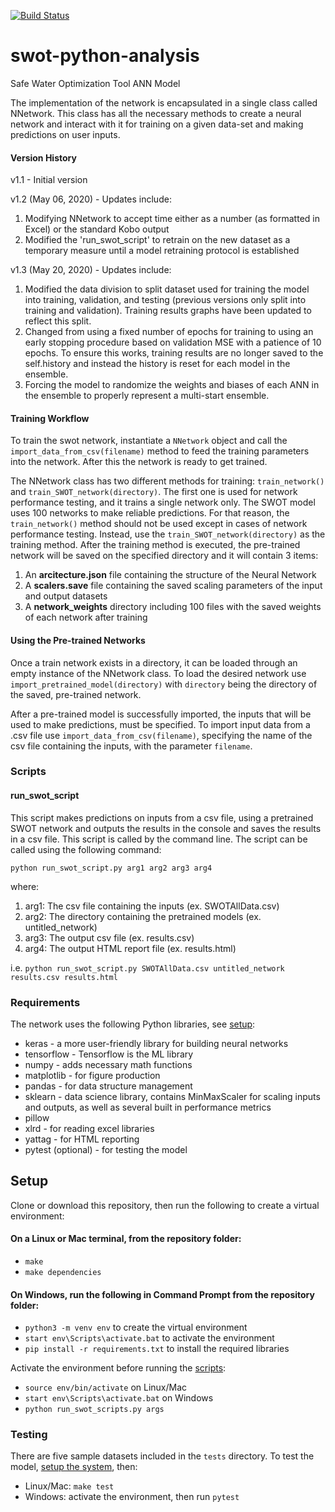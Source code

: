 [![Build Status](https://dev.azure.com/safeh2o/SWOT/_apis/build/status/safeh2o.swot-python-analysis?branchName=master)](https://dev.azure.com/safeh2o/SWOT/_build/latest?definitionId=6&branchName=master)

# swot-python-analysis
Safe Water Optimization Tool ANN Model

The implementation of the network is encapsulated in a single class called
NNetwork. This class has all the necessary methods to create a neural network
and interact with it for training on a given data-set and making predictions 
on user inputs.

#### Version History

v1.1 - Initial version

v1.2 (May 06, 2020) - Updates include:
  1. Modifying NNetwork to accept time either as a number (as formatted in Excel) or the standard Kobo output
  2. Modified the 'run_swot_script' to retrain on the new dataset as a temporary measure until a model retraining protocol is established
  
v1.3 (May 20, 2020) - Updates include:
  1. Modified the data division to split dataset used for training the model into training, validation, and testing (previous versions only split into training and validation). Training results graphs have been updated to reflect this split.
  2. Changed from using a fixed number of epochs for training to using an early stopping procedure based on validation MSE with a patience of 10 epochs. To ensure this works, training results are no longer saved to the self.history and instead the history is reset for each model in the ensemble.
  3. Forcing the model to randomize the weights and biases of each ANN in the ensemble to properly represent a multi-start ensemble.


#### Training Workflow

To train the swot network, instantiate a `NNetwork` object and call the 
`import_data_from_csv(filename)` method to feed the training parameters
into the network. After this the network is ready to get trained.

The NNetwork class has two different methods for training: `train_network()`
and `train_SWOT_network(directory)`. The first one is used for network performance testing,
and it trains a single network only. The SWOT model uses 100 networks to make 
reliable predictions. For that reason, the `train_network()` method should not be
used except in cases of network performance testing. Instead, use the 
`train_SWOT_network(directory)` as the training method. After the training
method is executed, the pre-trained network will be saved on the specified 
directory and it will contain 3 items:
1. An **arcitecture.json** file containing the structure of the Neural Network
2. A **scalers.save** file containing the saved scaling parameters of the input and output datasets
3. A **network_weights** directory including 100 files with the saved weights of each network after training

#### Using the Pre-trained Networks

Once a train network exists in a directory, it can be loaded through an empty instance of the NNetwork class.
To load the desired network use `import_pretrained_model(directory)` with `directory` being the
directory of the saved, pre-trained network.

After a pre-trained model is successfully imported, the inputs that will be used to make predictions,
must be specified. To import input data from a .csv file use `import_data_from_csv(filename)`, specifying
the name of the csv file containing the inputs, with the parameter `filename`.

### Scripts

#### run_swot_script

This script makes predictions on inputs from a csv file, using a pretrained SWOT network and 
outputs the results in the console and saves the results in a csv file. This script is called by
the command line. The script can be called using the following command:

`python run_swot_script.py arg1 arg2 arg3 arg4`

where:
1. arg1: The csv file containing the inputs (ex. SWOTAllData.csv)
2. arg2: The directory containing the pretrained models (ex. untitled_network)
3. arg3: The output csv file (ex. results.csv)
4. arg4: The output HTML report file (ex. results.html)

i.e. `python run_swot_script.py SWOTAllData.csv untitled_network results.csv results.html`

### Requirements

The network uses the following Python libraries, see [setup](#setup):
- keras - a more user-friendly library for building neural networks
- tensorflow - Tensorflow is the ML library
- numpy - adds necessary math functions
- matplotlib - for figure production
- pandas - for data structure management
- sklearn - data science library, contains MinMaxScaler for scaling inputs and outputs, as well as several built in performance metrics
- pillow
- xlrd - for reading excel libraries
- yattag - for HTML reporting
- pytest (optional) - for testing the model

## Setup

Clone or download this repository, then run the following to create a virtual environment:

#### On a Linux or Mac terminal, from the repository folder:
- `make`
- `make dependencies`

#### On Windows, run the following in Command Prompt from the repository folder:
- `python3 -m venv env` to create the virtual environment
- `start env\Scripts\activate.bat` to activate the environment
- `pip install -r requirements.txt` to install the required libraries

Activate the environment before running the [scripts](#scripts):
- `source env/bin/activate` on Linux/Mac
- `start env\Scripts\activate.bat` on Windows
- `python run_swot_scripts.py args`


### Testing

There are five sample datasets included in the `tests` directory. To test the model, [setup the system](#setup), then:
- Linux/Mac: `make test`
- Windows: activate the environment, then run `pytest`
